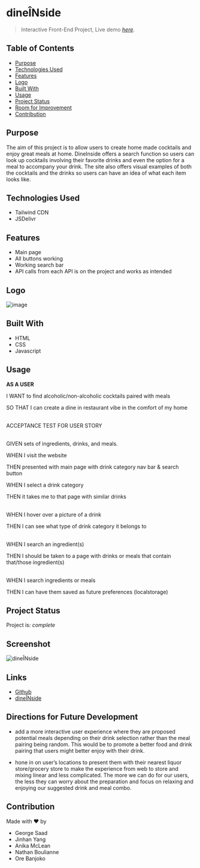 # dineÎNside 
> Interactive Front-End Project,
> Live demo [_here_](https://weareteam8.github.io/DineInside/). <!-- If you have the project hosted somewhere, include the link here. -->

## Table of Contents
* [Purpose](#purpose)
* [Technologies Used](#technologies-used)
* [Features](#features)
* [Logo](#logo)
* [Built With](#built-with)
* [Usage](#usage)
* [Project Status](#project-status)
* [Room for Improvement](#room-for-improvement)
* [Contribution](#contribution)
<!-- * [License](#license) -->


## Purpose
The aim of this project is to allow users to create home made cocktails and enjoy great meals at home. DineInside offers a search function so users can look up cocktails involving their favorite drinks and even the option for a meal to accompany your drink. The site also offers visual examples of both the cocktails and the drinks so users can have an idea of what each item looks like.
<!-- You don't have to answer all the questions - just the ones relevant to your project. -->


## Technologies Used
- Tailwind CDN
- JSDelivr


## Features
- Main page
- All buttons working
- Working search bar 
- API calls from each API is on the project and works as intended



## Logo
![image](https://user-images.githubusercontent.com/102684089/162097229-b1c661f0-aad0-4c54-81fb-3816f9b128b7.png)
<!-- If you have screenshots you'd like to share, include them here. -->


## Built With 
- HTML 
- CSS
- Javascript 


## Usage
**AS A USER**

I WANT to find alcoholic/non-alcoholic cocktails paired with meals

SO THAT I can create a dine in restaurant vibe in the comfort of my home
<br/><br/>

ACCEPTANCE TEST FOR USER STORY
<br/><br/>

GIVEN sets of ingredients, drinks, and meals. 

WHEN I visit the website

THEN presented with main page with drink category nav bar & search button

WHEN I select a drink category

THEN it takes me to that page with similar drinks
<br/><br/>

WHEN I hover over a picture of a drink

THEN I can see what type of drink category it belongs to
<br/><br/>

WHEN I search an ingredient(s)

THEN I should be taken to a page with drinks or meals that contain that/those ingredient(s)
<br/><br/>

WHEN I search ingredients or meals

THEN I can have them saved as future preferences (localstorage)



## Project Status
Project is:  _complete_

## Screenshot
![dineÎNside](https://user-images.githubusercontent.com/102684089/162635839-a049167e-2480-4f29-9a7c-d2b4cf5cc766.png)

## Links
- [Github](https://github.com/weareteam8/DineInside)
- [dineÎNside](https://weareteam8.github.io/DineInside/)


## Directions for Future Development
- add a more interactive user experience where they are proposed potential meals depending on their drink selection rather than the meal pairing being random. This would be to promote a better food and drink pairing that users might better enjoy with their drink. 

- hone in on user’s locations to present them with their nearest liquor store/grocery store to make the experience from web to store and mixing linear and less complicated. The more we can do for our users, the less they can worry about the preparation and focus on relaxing and enjoying our suggested drink and meal combo.



## Contribution
Made with ❤️ by
- George Saad
- Jinhan Yang
- Anika McLean
- Nathan Boulianne
- Ore Banjoko

